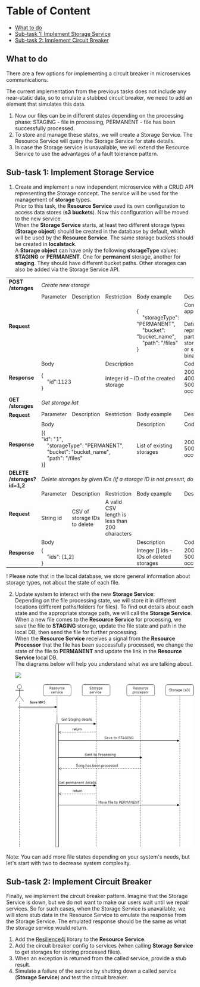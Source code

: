 # Table of Content

 - [What to do](#what-to-do)
 - [Sub-task 1: Implement Storage Service](#sub-task-1-implement-storage-service)
 - [Sub-task 2: Implement Circuit Breaker](#sub-task-2-implement-circuit-breaker)

## What to do

There are a few options for implementing a circuit breaker in microservices communications.

The current implementation from the previous tasks does not include any near-static data, so to emulate a stubbed circuit breaker, we need to add an element that simulates this data.
1. Now our files can be in different states depending on the processing phase: STAGING - file in processing, PERMANENT - file has been successfully processed.
2. To store and manage these states, we will create a Storage Service. The Resource Service will query the Storage Service for state details.
3. In case the Storage service is unavailable, we will extend the Resource Service to use the advantages of a fault tolerance pattern.


## Sub-task 1: Implement Storage Service

1) Create and implement a new independent microservice with a CRUD API representing the Storage concept. The service will be used for the management of **storage** types.<br>
   Prior to this task, the **Resource Service** used its own configuration to access data stores (**s3 buckets**). Now this configuration will be moved to the new service.<br>
   When the **Storage Service** starts, at least two different storage types (**Storage object**) should be created in the database by default, which will be used by the **Resource Service**. The same storage buckets should be created in **localstack**.<br>
   A **Storage object** can have only the following **storageType** values: **STAGING** or **PERMANENT**. One for **permanent** storage, another for **staging**. They should have different bucket paths. Other storages can also be added via the Storage Service API.

<table>
    <tr>
        <td><b>POST /storages</b></td>
        <td colspan="6"><i>Create new storage</i></td>
    </tr>
    <tr>
        <td rowspan="2"><b>Request</b></td>
        <td>Parameter</td>
        <td>Description</td>
        <td>Restriction</td>
        <td>Body example</td>
        <td>Description</td>
        <td>Restriction</td>
    </tr>
    <tr>
        <td></td>
        <td></td>
        <td></td>
        <td>{<br>&nbsp;&nbsp;&nbsp;&nbsp;"storageType": "PERMANENT",<br>&nbsp;&nbsp;&nbsp;&nbsp;"bucket": "bucket_name",<br>&nbsp;&nbsp;&nbsp;&nbsp;"path": "/files"<br>}</td>
        <td>Content type – application/json<br><br>Data representing a particular storage place or space for binary data</td>
        <td></td>
    </tr>
    <tr>
        <td rowspan="2"><b>Response</b></td>
        <td colspan="2">Body</td>
        <td colspan="2">Description</td>
        <td colspan="2">Code</td>
    </tr>
    <tr>
        <td colspan="2">{<br>&nbsp;&nbsp;&nbsp;&nbsp;"id":1123<br>}</td>
        <td colspan="2">Integer id – ID of the created storage</td>
        <td colspan="2">200 – OK<br>400 – Validation error<br>500 – Internal server error occurred.
        </td>
    </tr>
    <tr>
        <td><b>GET /storages</b></td>
        <td colspan="6"><i>Get storage list</i></td>
    </tr>
    <tr>
        <td rowspan="2"><b>Request</b></td>
        <td>Parameter</td>
        <td>Description</td>
        <td>Restriction</td>
        <td>Body example</td>
        <td>Description</td>
        <td>Restriction</td>
    </tr>
    <tr>
        <td></td>
        <td></td>
        <td></td>
        <td></td>
        <td></td>
        <td></td>
    </tr>
    <tr>
        <td rowspan="2"><b>Response</b></td>
        <td colspan="3">Body</td>
        <td>Description</td>
        <td colspan="2">Code</td>
    </tr>
    <tr>
        <td colspan="3">[{<br>"id": "1",<br>&nbsp;&nbsp;&nbsp;&nbsp;"storageType": "PERMANENT",<br>&nbsp;&nbsp;&nbsp;&nbsp;"bucket": "bucket_name",<br>&nbsp;&nbsp;&nbsp;&nbsp;"path": "/files"<br>}]</td>
        <td>List of existing storages</td>
        <td colspan="2">200 – OK<br>500 – Internal server error occurred</td>
    </tr>
    <tr>
        <td><b>DELETE /storages?id=1,2</b></td>
        <td colspan="6"><i>Delete storages by given IDs (if a storage ID is not present, do nothing)</i></td>
    </tr>
    <tr>
        <td rowspan="2"><b>Request</b></td>
        <td>Parameter</td>
        <td>Description</td>
        <td>Restriction</td>
        <td>Body example</td>
        <td>Description</td>
        <td>Restriction</td>
    </tr>
    <tr>
        <td>String id</td>
        <td>CSV of storage IDs to delete</td>
        <td>A valid CSV length is less than 200 characters</td>
        <td></td>
        <td></td>
        <td></td>
    </tr>
    <tr>
        <td rowspan="2"><b>Response</b></td>
        <td colspan="3">Body</td>
        <td>Description</td>
        <td colspan="2">Code</td>
    </tr>
    <tr>
        <td colspan="3">{<br>&nbsp;&nbsp;&nbsp;&nbsp;"ids": [1,2]<br>}</td>
        <td>Integer [] ids – IDs of deleted storages</td>
        <td colspan="2">200 – OK<br>500 – Internal server error occurred.</td>
    </tr>
</table>

! Please note that in the local database, we store general information about storage types, not about the state of each file.

2) Update system to interact with the new **Storage Service**:<br>
   Depending on the file processing state, we will store it in different locations (different paths/folders for files). To find out details about each state and the appropriate storage path, we will call the **Storage Service**.<br>
   When a new file comes to the **Resource Service** for processing, we save the file to **STAGING** storage, update the file state and path in the local DB, then send the file for further processing.<br>
   When the **Resource Service** receives a signal from the **Resource Processor** that the file has been successfully processed, we change the state of the file to **PERMANENT** and update the link in the **Resource Service** local DB.<br>
   The diagrams below will help you understand what we are talking about.
 
   ![](images/taskpng.png)


   ![](images/fault_tollerance.png)

Note: You can add more file states depending on your system's needs, but let's start with two to decrease system complexity.


## Sub-task 2: Implement Circuit Breaker

Finally, we implement the circuit breaker pattern.
Imagine that the Storage Service is down, but we do not want to make our users wait until we repair services.
So for such cases, when the Storage Service is unavailable, we will store stub data in the Resource Service to emulate the response from the Storage Service.
The emulated response should be the same as what the storage service would return.

1) Add the [Resilience4j](https://mvnrepository.com/artifact/io.github.resilience4j/resilience4j-circuitbreaker) library to the **Resource Service**.
2) Add the circuit breaker config to services (when calling **Storage Service** to get storages for storing processed files).
3) When an exception is returned from the called service, provide a stub result.
4) Simulate a failure of the service by shutting down a called service (**Storage Service**) and test the circuit breaker.
